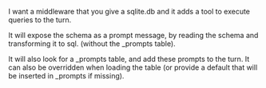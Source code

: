 I want a middleware that you give a sqlite.db and it adds a tool to execute queries to the turn.

It will expose the schema as a prompt message, by reading the schema and transforming it to sql. (without the _prompts table).

It will also look for a _prompts table, and add these prompts to the turn. It can also be overridden when loading the table (or provide a default that will be inserted in _prompts if missing).
